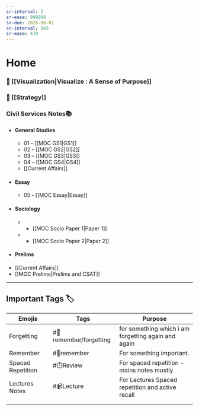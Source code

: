 ```yaml
---
sr-interval: 3
sr-ease: 999999
sr-due: 2026-06-01
sr-interval: 365
sr-ease: 410
---
```


# Home

###  🍉 [[Visualization|Visualize : A Sense of Purpose]]
### 🎯 [[Strategy]]

### Civil Services Notes📚

- #### General Studies  
	- 01 – [[MOC GS1|GS1]] 
	- 02 – [[MOC GS2|GS2]]
	- 03 – [[MOC GS3|GS3]]  
	- 04 – [[MOC GS4|GS4]]
	- [[Current Affairs]]

* #### Essay
	- 05 - [[MOC Essay|Essay]]

* #### Sociology

	- - [[MOC Socio Paper 1|Paper 1]]
	- - [[MOC Socio Paper 2|Paper 2]]

- #### Prelims
- [[Current Affairs]]
- [[MOC Prelims|Prelims and CSAT]]
---

## Important Tags 🏷️

| Emojis            | Tags                   | Purpose                                             |
| ----------------- | ---------------------- | --------------------------------------------------- |
| Forgetting        | #📍remember/forgetting | for something which i am forgetting again and again |
| Remember          | #📍remember            | For something important.                            |
| Spaced Repetition | #⏱️Review              | For spaced repetition - mains notes mostly          |
| Lectures Notes    | #📹Lecture             | For Lectures Spaced repetition and active recall    |
|                   |                        |                                                     |
|                   |                        |                                                     |

